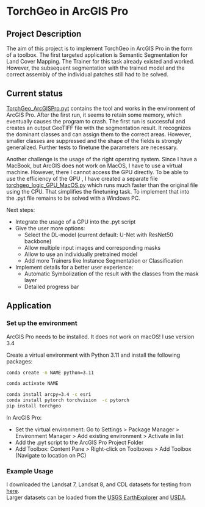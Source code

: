 # TorchGeo in ArcGIS Pro

## Project Description

The aim of this project is to implement TorchGeo in ArcGIS Pro in the form of a toolbox. The first targeted application is Semantic Segmentation for Land Cover Mapping. The Trainer for this task already existed and worked. However, the subsequent segmentation with the trained model and the correct assembly of the individual patches still had to be solved.

## Current status
[TorchGeo_ArcGISPro.pyt](https://github.com/ClaraVth/torchgeo_arcgis/blob/main/TorchGeo_ArcGISPro.pyt) contains the tool and works in the environment of ArcGIS Pro. After the first run, it seems to retain some memory, which eventually causes the program to crash. The first run is successful and creates an output GeoTIFF file with the segmentation result. It recognizes the dominant classes and can assign them to the correct areas. However, smaller classes are suppressed and the shape of the fields is strongly generalized. Further tests to finetune the parameters are necessary.

Another challenge is the usage of the right operating system. Since I have a MacBook, but ArcGIS does not work on MacOS, I have to use a virtual machine. However, there I cannot access the GPU directly. To be able to use the efficiency of the GPU , I have created a separate file [torchgeo_logic_GPU_MacOS.py](https://github.com/ClaraVth/torchgeo_arcgis/blob/main/torchgeo_logic_GPU_MacOS.py) which runs much faster than the original file using the CPU. That simplifies the finetuning task. To implement that into the .pyt file remains to be solved with a Windows PC.

Next steps:
- Integrate the usage of a GPU into the .pyt script
- Give the user more options:
  - Select the DL-model (current default: U-Net with ResNet50 backbone)
  - Allow multiple input images and corresponding masks
  - Allow to use an individually pretrained model
  - Add more Trainers like Instance Segmentation or Classification
- Implement details for a better user experience:
  - Automatic Symbolization of the result with the classes from the mask layer
  - Detailed progress bar

## Application
### Set up the environment
ArcGIS Pro needs to be installed. It does not work on macOS! I use version 3.4

Create a virtual environment with Python 3.11 and install the following packages:
```sh
conda create -n NAME python=3.11
```
```sh
conda activate NAME
```
```sh
conda install arcpy=3.4 -c esri
conda install pytorch torchvision  -c pytorch
pip install torchgeo
```

In ArcGIS Pro:
- Set the virtual environment: Go to Settings > Package Manager > Environment Manager > Add existing environment > Activate in list
- Add the .pyt script to the ArcGIS Pro Project Folder
- Add Toolbox: Content Pane > Right-click on Toolboxes > Add Toolbox (Navigate to location on PC)


### Example Usage
I downloaded the Landsat 7, Landsat 8, and CDL datasets for testing from [here](https://huggingface.co/datasets/torchgeo/tutorials/tree/main).\
Larger datasets can be loaded from the [USGS EarthExplorer](https://earthexplorer.usgs.gov) and [USDA](https://www.nass.usda.gov/Research_and_Science/Cropland/Release/index.php).

